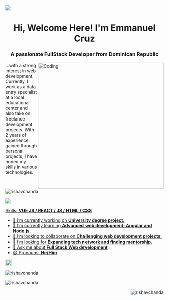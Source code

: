 <img src='https://i.pinimg.com/originals/72/e9/c3/72e9c33f3327bfb2485c80b3188e41fb.gif'>
<h1 align="center">Hi, Welcome Here! I'm Emmanuel Cruz</h1>
<h3 align="center">A passionate FullStack Developer from Dominican Republic</h3>
<img align="right" alt="Coding" width="400" src="https://cdn.dribbble.com/users/1162077/screenshots/3848914/programmer.gif">

...with a strong interest in web development. Currently, I work as a data entry specialist at a local educational center and also take on freelance development projects. With 2 years of experience gained through personal projects, I have honed my skills in various technologies.

<p align="left"> <img src="https://komarev.com/ghpvc/?username=Astro-Boot&label=Profile%20views&color=0e75b6&style=flat" alt="rishavchanda" /> </p>
<p align="left"> <a href="https://twitter.com/rishavchanda" target="blank"><img src="https://img.shields.io/badge/Sígueme%20en%20Instagram-grey?style=for-the-badge&logo=instagram" </p>



Skills: **VUE JS / REACT / JS / HTML / CSS**

- 🔭 I’m currently working on **University degree project.**
- 🌱 I’m currently learning **Advanced web development: Angular and Node.js.**
- 👯 I’m looking to collaborate on **Challenging web development projects.**
- 🤔 I’m looking for **Expanding tech network and finding mentorship.**
- 💬 Ask me about **Full Stack Web development**
- 😄 Pronouns: **He/Him**


[<img src='https://cdn.jsdelivr.net/npm/simple-icons@3.0.1/icons/github.svg' alt='github' height='20'>](https://github.com/Astro-Boot)  

<p><img align="center" src="https://github-readme-stats.vercel.app/api/top-langs?username=Astro-Boot&show_icons=true&locale=en&layout=compact&theme=tokyonight" alt="rishavchanda" /></p>

<p>&nbsp;<img align="left" src="https://github-readme-stats.vercel.app/api?username=Astro-Boot&show_icons=true&locale=en&theme=tokyonight" alt="rishavchanda" /></p>

<p><img align="right" src="https://github-readme-streak-stats.herokuapp.com/?user=Astro-Boot&&theme=tokyonight" alt="rishavchanda" /></p>

